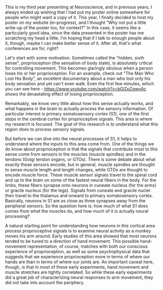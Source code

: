 This is my third year presenting at Neuroscience, and in previous years, I always ended up wishing that I had put my poster online somewhere for people who might want a copy of it. This year, I finally decided to host my poster on my website (in-progress), and I thought "Why not put a little write-up of the poster too, for context?" In this case, it seems like a particularly good idea, since the data presented in the poster has me scratching my head a little. I'm hoping that if I talk to enough people about it, though, maybe I can make better sense of it. After all, that's what conferences are for, right?

Let's start with some motivation. Sometimes called the "hidden, sixth sense", proprioception (the sensation of body state), is absolutely critical for controlling movement. This becomes glaringly obvious when a person loses his or her proprioception. For an example, check out "The Man Who Lost His Body", an excellent documentary about a man who lost only his body sensation and yet can't even walk. Even the first few minutes, which you can see here - https://www.youtube.com/watch?v=bGlZpZgwnAc shows the devastating effect of losing proprioception.

Remarkably, we know very little about how this sense actually works, and what happens in the brain to actually process the sensory information. Of particular interest is primary somatosensory cortex (S1), one of the first stops in the cerebral cortex for proprioceptive signals. This area is where my research is focused. The goal of this research is to understand what this region does to process sensory signals.

But before we can dive into the neural processes of S1, it helps to understand where the inputs to this area come from. One of the things we do know about proprioception is that the signals that contribute most to this sense come from sensors in the muscles (muscle spindles) and in the tendons (Golgi tendon organs, or GTOs). There is some debate about what exactly these sensors encode, but in general, muscle spindles are thought to sense muscle length and length changes, while GTOs are thought to encode muscle force. These muscle sensor signals travel to the spinal cord and up to the brain on some of the fastest neural fibers in the body. For the limbs, these fibers synapse onto neurons in cuneate nucleus (for the arms) or gracile nucleus (for the legs). Signals from cuneate and gracile nuclei then travel to the thalamus and onward to primary somatosensory cortex. Basically, neurons in S1 are as close as three synapses away from the peripheral sensors. So the question here is: how much of what S1 does comes from what the muscles do, and how much of it is actually neural processing?

A natural starting point for understanding how neurons in this cortical area process proprioceptive signals is to examine neural activity as a monkey moves his arm around. Early studies of this area showed that most neurons tended to be tuned to a direction of hand movement. This possible hand-movement representation, of course, matches with both our conscious experience of proprioception, as well as some psychophysical data that suggests that we experience proprioception more in terms of where our hands are than in terms of where our joints are. An important caveat here, though, is that in most of these early experiments, hand movement and muscle stretches are tightly correlated. So while these early experiments did a great job of characterizing neural responses to arm movement, they did not take into account the periphery.
